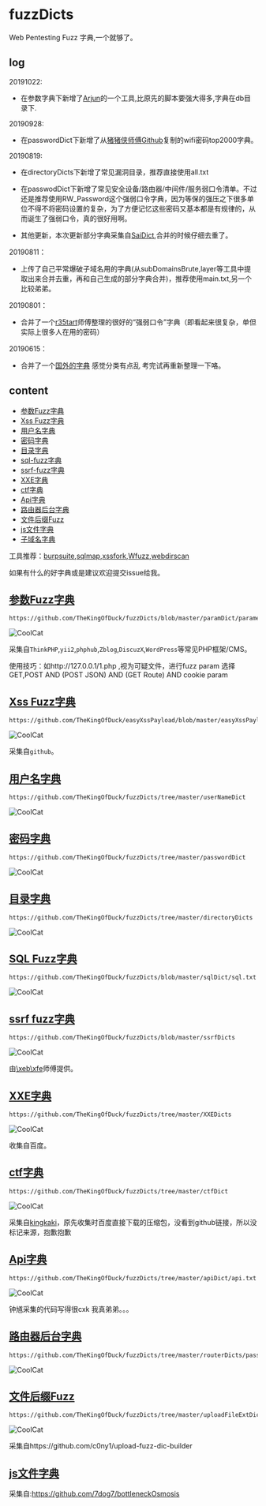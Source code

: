 # fuzzDicts
Web Pentesting Fuzz 字典,一个就够了。


## log 

20191022:

* 在参数字典下新增了[Arjun](https://github.com/s0md3v/Arjun)的一个工具,比原先的脚本要强大得多,字典在db目录下.

20190928:

* 在passwordDict下新增了从[猪猪侠师傅Github](https://github.com/ring04h)复制的wifi密码top2000字典。

20190819:

* 在directoryDicts下新增了常见漏洞目录，推荐直接使用all.txt

* 在passwodDict下新增了常见安全设备/路由器/中间件/服务弱口令清单。不过还是推荐使用RW_Password这个强弱口令字典，因为等保的强压之下很多单位不得不将密码设置的复杂，为了方便记忆这些密码又基本都是有规律的，从而诞生了强弱口令，真的很好用啊。
* 其他更新，本次更新部分字典采集自[SaiDict](https://github.com/Stardustsky/SaiDict),合并的时候仔细去重了。

20190811：

* 上传了自己平常爆破子域名用的字典(从subDomainsBrute,layer等工具中提取出来合并去重，再和自己生成的部分字典合并)，推荐使用main.txt,另一个比较弟弟。

20190801：

* 合并了一个[r35tart](https://github.com/r35tart/RW_Password)师傅整理的很好的“强弱口令”字典（即看起来很复杂，单但实际上很多人在用的密码）

20190615：

* 合并了一个[国外的字典](https://github.com/emadshanab/WordLists-20111129) 感觉分类有点乱 考完试再重新整理一下咯。

## content

* [参数Fuzz字典](#参数fuzz字典)
* [Xss Fuzz字典](#xss-fuzz字典)
* [用户名字典](#用户名字典)
* [密码字典](#密码字典)
* [目录字典](#目录字典)
* [sql-fuzz字典](#sql-fuzz字典)
* [ssrf-fuzz字典](#ssrf-fuzz字典)
* [XXE字典](#XXE字典)
* [ctf字典](#ctf字典)
* [Api字典](#Api字典)
* [路由器后台字典](#路由器后台字典)
* [文件后缀Fuzz](#文件后缀Fuzz)
* [js文件字典](#js文件字典)
* [子域名字典](https://github.com/TheKingOfDuck/fuzzDicts/tree/master/subdomainDicts)



工具推荐：[burpsuite](https://portswigger.net/burp/),[sqlmap](https://github.com/sqlmapproject/sqlmap),[xssfork](https://github.com/bsmali4/xssfork),[Wfuzz](https://github.com/xmendez/wfuzz/),[webdirscan](https://github.com/TuuuNya/webdirscan)

如果有什么的好字典或是建议欢迎提交issue给我。


## [参数Fuzz字典](https://github.com/TheKingOfDuck/fuzzDicts/blob/master/paramDict)

```
https://github.com/TheKingOfDuck/fuzzDicts/blob/master/paramDict/parameter.txt
```

![CoolCat](https://github.com/TheKingOfDuck/fuzzDicts/blob/master/images/parameter.jpg)



采集自`ThinkPHP`,`yii2`,`phphub`,`Zblog`,`DiscuzX`,`WordPress`等常见PHP框架/CMS。

使用技巧：如http://127.0.0.1/1.php ,视为可疑文件，进行fuzz param 选择GET,POST AND (POST JSON) AND (GET Route) AND cookie param


## [Xss Fuzz字典](https://github.com/TheKingOfDuck/easyXssPayload/blob/master/easyXssPayload.txt)

```
https://github.com/TheKingOfDuck/easyXssPayload/blob/master/easyXssPayload.txt
```

![CoolCat](https://github.com/TheKingOfDuck/fuzzDicts/blob/master/images/xss.jpg)

采集自`github`。

## [用户名字典](https://github.com/TheKingOfDuck/fuzzDicts/tree/master/userNameDict)

```
https://github.com/TheKingOfDuck/fuzzDicts/tree/master/userNameDict
```

![CoolCat](https://github.com/TheKingOfDuck/fuzzDicts/blob/master/images/username.jpg)


## [密码字典](https://github.com/TheKingOfDuck/fuzzDicts/tree/master/passwordDict)

```
https://github.com/TheKingOfDuck/fuzzDicts/tree/master/passwordDict
```

![CoolCat](https://github.com/TheKingOfDuck/fuzzDicts/blob/master/images/password.jpg)

## [目录字典](https://github.com/TheKingOfDuck/fuzzDicts/tree/master/directoryDicts)

```
https://github.com/TheKingOfDuck/fuzzDicts/tree/master/directoryDicts
```

![CoolCat](https://github.com/TheKingOfDuck/fuzzDicts/blob/master/images/directory.jpg)


## [SQL Fuzz字典](https://github.com/TheKingOfDuck/fuzzDicts/blob/master/sqlDict/sql.txt)

```
https://github.com/TheKingOfDuck/fuzzDicts/blob/master/sqlDict/sql.txt
```

![CoolCat](https://github.com/TheKingOfDuck/fuzzDicts/blob/master/images/sql.jpg)


## [ssrf fuzz字典](https://github.com/TheKingOfDuck/fuzzDicts/blob/master/ssrfDicts)

```
https://github.com/TheKingOfDuck/fuzzDicts/blob/master/ssrfDicts
```

![CoolCat](https://github.com/TheKingOfDuck/fuzzDicts/blob/master/images/ssrf.jpg)

由[\xeb\xfe](https://github.com/doge-dog)师傅提供。

## [XXE字典](https://github.com/TheKingOfDuck/fuzzDicts/tree/master/XXEDicts)

```
https://github.com/TheKingOfDuck/fuzzDicts/tree/master/XXEDicts
```

![CoolCat](https://github.com/TheKingOfDuck/fuzzDicts/blob/master/images/xxe.jpg)

收集自百度。

## [ctf字典](https://github.com/TheKingOfDuck/fuzzDicts/tree/master/ctfDict)

```
https://github.com/TheKingOfDuck/fuzzDicts/tree/master/ctfDict
```

![CoolCat](https://github.com/TheKingOfDuck/fuzzDicts/blob/master/ctfDict/ctf-wscan/1.gif)

采集自[kingkaki](https://github.com/kingkaki/ctf-wscan)，原先收集时百度直接下载的压缩包，没看到github链接，所以没标记来源，抱歉抱歉

## [Api字典](https://github.com/TheKingOfDuck/fuzzDicts/tree/master/apiDict)

```
https://github.com/TheKingOfDuck/fuzzDicts/tree/master/apiDict/api.txt
```

![CoolCat](https://github.com/TheKingOfDuck/fuzzDicts/blob/master/images/api.jpg)

钟馗采集的代码写得很cxk 我真弟弟。。。

## [路由器后台字典](https://github.com/TheKingOfDuck/fuzzDicts/tree/master/routerDicts)

```
https://github.com/TheKingOfDuck/fuzzDicts/tree/master/routerDicts/pass.txt
```

![CoolCat](https://github.com/TheKingOfDuck/fuzzDicts/blob/master/images/router.jpg)

## [文件后缀Fuzz](https://github.com/TheKingOfDuck/fuzzDicts/tree/master/uploadFileExtDicts)

```
https://github.com/TheKingOfDuck/fuzzDicts/tree/master/uploadFileExtDicts
```

![CoolCat](https://github.com/TheKingOfDuck/fuzzDicts/blob/master/images/fileExt.png)

采集自https://github.com/c0ny1/upload-fuzz-dic-builder


## [js文件字典](https://github.com/TheKingOfDuck/fuzzDicts/tree/master/js)

采集自:https://github.com/7dog7/bottleneckOsmosis




